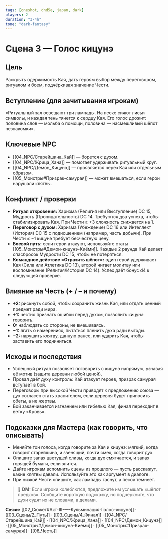 ```yaml
---
tags: [oneshot, dnd5e, japan, dark]
players: 2
duration: "3-4h"
tone: "dark-fantasy"
---
```


# Сцена 3 — Голос кицунэ

## Цель
Раскрыть одержимость Кая, дать героям выбор между переговором, ритуалом и боем, подчёркивая значение Чести.

## Вступление (для зачитывания игрокам)
«Ритуальный зал освещают три лампады. На песке сияют лисьи символы, и каждая тень тянется к сердцу Кая. Его голос дрожит: половина слов — мольба о помощи, половина — насмешливый шёпот незнакомки».

## Ключевые NPC
- [[04_NPC/Старейшина_Кай]] — борется с духом.
- [[04_NPC/Жрица_Хана]] — помогает удерживать ритуальный круг.
- [[04_NPC/Демон_Кицунэ]] — проявляется через Кая или отдельным образом.
- [[05_Монстры#Призрак-самурая]] — может вмешаться, если герои нарушали клятвы.

## Конфликт / проверки
- **Ритуал откровения:** Харизма (Религия или Выступление) DC 15, Мудрость (Проницательность) DC 14. Требуются два успеха, чтобы стабилизировать Кая. При Чести ≥ +3 сложность снижается на 1.
- **Переговор с духом:** Харизма (Убеждение) DC 16 или Интеллект (История) DC 15 с подношением (например, часть добычи). При Чести ≤ −1 кицунэ требует бесчестную цену.
- **Боевой путь:** если герои атакуют, используйте статы [[05_Монстры#Демон-кицунэ-Киёми]]. Каждые 2 раунда Кай делает спасбросок Мудрости DC 15, чтобы не потеряться.
- **Командное действие «Отразить шёпот»:** один герой удерживает Кая (Сила или Атлетика DC 13), второй читает молитву или воспоминание (Религия/История DC 14). Успех даёт бонус d4 к следующей проверке.

## Влияние на Честь (+ / – и почему)
- **+2:** рискнуть собой, чтобы сохранить жизнь Кая, или отдать ценный предмет ради мира.
- **+1:** честно признать ошибки перед духом, позволить кицунэ говорить.
- **0:** наблюдать со стороны, не вмешиваясь.
- **−1:** лгать о намерениях, пытаться пленить духа ради выгоды.
- **−2:** нарушить клятву, данную ранее, или ударить Кая, чтобы заставить его подчиниться.

## Исходы и последствия
- Успешный ритуал позволяет поговорить с кицунэ напрямую, узнавая её мотив (защита деревни любой ценой).
- Провал даёт духу контроль: Кай атакует героев, призрак самурая вступает в бой.
- Переговоры при высокой Чести приводят к предложению союза — дух согласен стать хранителем, если деревня будет приносить обеты, а не жертвы.
- Бой заканчивается изгнанием или гибелью Кая; финал переходит в ветку «Кровь».

## Подсказки для Мастера (как говорить, что описывать)
- Меняйте тон голоса, когда говорите за Кая и кицунэ: мягкий, когда говорит старейшина, и звенящий, почти смех, когда говорит дух.
- Опишите запах цветущей сливы, когда дух смягчается, и запах горящей бумаги, если злится.
- Дайте игрокам вспомнить сцены из прошлого — пусть расскажут, какие клятвы давали. Используйте это как аргумент в диалоге.
- При низкой Чести опишите, как лампады гаснут, а песок темнеет.

> 💬 **DM:** Если игроки колеблются, предложите им услышать «шёпот предков». Сообщите короткую подсказку, но подчеркните, что духи судят их не словами, а делами.

**Связи:** [[02_Сюжет#Акт-III-—-Кульминация-Голос-кицунэ]] · [[03_Сцены/2_Путь]] · [[03_Сцены/4_Финал]] · [[04_NPC/Старейшина_Кай]] · [[04_NPC/Жрица_Хана]] · [[04_NPC/Демон_Кицунэ]] · [[05_Монстры#Демон-кицунэ-Киёми]] · [[05_Монстры#Призрак-самурая]] · [[08_Честь]]

